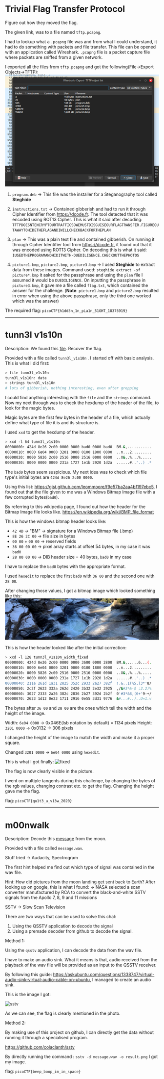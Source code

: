 # Trivial Flag Transfer Protocol

Figure out how they moved the flag.

The given link, was to a file named `tftp.pcapng`.

I had to lookup what a `.pcapng` file was and from what I could understand, it had to do something with packets and file transfer. This file can be opened with an application called Wireshark. `.pcapng` file is a packet capture file where packets are sniffed from a given network. 

I exported all the files from `tftp.pcapng` and got the following(File->Export Objects->TFTP): 
![wireshark](assets/wireshark.png)


1) `program.deb` -> This file was the installer for a Steganography tool called **Steghide**

2) `instructions.txt` -> Contained gibberish and had to run it through Cipher Identifier from https://dcode.fr. The tool detected that it was encoded using ROT13 Cipher. This is what it said after decoding: 
   `TFTPDOESNTENCRYPTOURTRAFFICSOWEMUSTDISGUISEOURFLAGTRANSFER.FIGUREOUTAWAYTOHIDETHEFLAGANDIWILLCHECKBACKFORTHEPLAN`

3) `plan` -> This was a plain text file and contained gibberish. On running it through Cipher Identifier tool from https://dcode.fr, it found out that it was encoded using ROT13 Cipher.  On decoding this is what it said: 
   `IUSEDTHEPROGRAMANDHIDITWITH-DUEDILIGENCE.CHECKOUTTHEPHOTOS`

4) `picture1.bmp`, `picture2.bmp`, `picture3.bmp` -> I used **Steghide** to extract data from these images. 
   Command used: `steghide extract -sf picture*.bmp`
   it asked for the passphrase and using the `plan` file I assumed it would be `DUEDILIGENCE`. On inputting the passphrase in `picture3.bmp`, it gave me a file called `flag.txt`, which contained the answer for the challenge. (**Note**: `picture1.bmp` and `picture2.bmp` resulted in error when using the above passphrase, only the third one worked which was the answer)


The required flag: `picoCTF{h1dd3n_1n_pLa1n_51GHT_18375919}`

---

# tunn3l v1s10n 

Description: 
We found this [file](https://mercury.picoctf.net/static/d0129ad98ba9258ab59e7700a1b18c14/tunn3l_v1s10n). Recover the flag.

Provided with a file called `tunn3l_v1s10n` . 
I started off with basic analysis. This is what I did first: 
```bash
> file tunn3l_v1s10n
tunn3l_v1s10n: data 
> strings tunn3l_v1s10n
# lots of gibberish, nothing interesting, even after grepping 
```

I could find anything interesting with the `file` and the `strings` command. Now my next through was to check the hexdump of the header of the file, to look for the magic bytes. 

Magic bytes are the first few bytes in the header of a file, which actually define what type of file it is and its structure is. 

I used `xxd` to get the hexdump of the header.  

```bash
> xxd -l 64 tunn3l_v1s10n
00000000: 424d 8e26 2c00 0000 0000 bad0 0000 bad0  BM.&,...........
00000010: 0000 6e04 0000 3201 0000 0100 1800 0000  ..n...2.........
00000020: 0000 5826 2c00 2516 0000 2516 0000 0000  ..X&,.%...%.....
00000030: 0000 0000 0000 231a 1727 1e1b 2920 1d2a  ......#..'..) .*
```

The `bad0` bytes seem suspicious. My next idea was to check which file type's initial bytes are `424d 8e26 2c00 0000`. 

Using this list: https://gist.github.com/leommoore/f9e57ba2aa4bf197ebc5, I found out that the file given to me was a Windows Bitmap Image file with a few corrupted bytes(`bad0`). 

By referring to this wikipedia page, I found out how the header for the Bitmap Image file looks like. 
https://en.wikipedia.org/wiki/BMP_file_format

This is how the windows bitmap header looks like: 
- `42 4D` → "BM" -> signature for a Windows Bitmap file (.bmp)
- `8E 26 2C 00` → file size in bytes 
- `00 00` + `00 00` → reserved fields
- `36 00 00 00` → pixel array starts at offset 54 bytes, in my case it was `bad0`
- `28 00 00 00` → DIB header size = 40 bytes, `bad0` in my case

I have to replace the `bad0` bytes with the appropriate format. 

I used `hexedit` to replace the first `bad0` with `36 00` and the second one with `28 00`. 

After changing those values, I got a bitmap image which looked something like this: 
![tunnel_vision](assets/tunn3l_v1s10n_fixed.bmp)

This is how the header looked like after the initial correction: 
``` bash 
> xxd -l 128 tunn3l_v1s10n_width_fixed
00000000: 424d 8e26 2c00 0000 0000 3600 0000 2800  BM.&,.....6...(.
00000010: 0000 6e04 0000 3201 0000 0100 1800 0000  ..n...2.........
00000020: 0000 5826 2c00 2516 0000 2516 0000 0000  ..X&,.%...%.....
00000030: 0000 0000 0000 231a 1727 1e1b 2920 1d2a  ......#..'..) .*
00000040: 211e 261d 1a31 2825 352c 2933 2a27 382f  !.&..1(%5,)3*'8/
00000050: 2c2f 2623 332a 262d 2420 3b32 2e32 2925  ,/&#3*&-$ ;2.2)%
00000060: 3027 2333 2a26 382c 2836 2b27 392d 2b2f  0'#3*&8,(6+'9-+/
00000070: 2623 1d12 0e23 1711 2916 0e55 3d31 9776  &#...#..)..U=1.v
```

The bytes after `36 00` and `28 00` are the ones which tell the width and the height of the image.  

 Width: `6e04 0000` -> 0x046E(lsb notation by default) = 1134 pixels
 Height:  `3201 0000` -> 0x0132 -> 306 pixels

  I changed the height of the image to match the width and make it a proper square. 

Changed `3201 0000` -> `6e04 0000` using `hexedit`. 

This is what I got finally: 
![fixed](assets/tunn3l_v1s10n_width_fixed.bmp)

The flag is now clearly visible in the picture. 

I went on multiple tangents during this challenge, by changing the bytes of the rgb values, changing contrast etc. to get the flag. Changing the height gave me the flag. 

flag: `picoCTF{qu1t3_a_v13w_2020}`



---

# m00nwalk 

Description: 
Decode this [message](https://jupiter.challenges.picoctf.org/static/d6fcea5e3c6433680ea4f914e24fab61/message.wav) from the moon.

Provided with a file called `message.wav`. 

Stuff tried -> Audacity, Spectrogram

The first hint helped me find out which type of signal was contained in the wav file. 

Hint: How did pictures from the moon landing get sent back to Earth?
After looking up on google, this is what I found: 
-> NASA selected a scan converter manufactured by RCA to convert the black-and-white SSTV signals from the Apollo 7, 8, 9 and 11 missions

SSTV -> Slow Scan Television

There are two ways that can be used to solve this chal: 
1) Using the QSSTV application to decode the signal
2) Using a premade decoder from github to decode the signal. 

Method 1: 

Using the `qsstv` application, I can decode the data from the wav file. 


I have to make an audio sink. What it means is that, audio received from the playback of the wav file will be provided as an input to the QSSTV receiver.

 By following this guide: https://askubuntu.com/questions/1338747/virtual-audio-sink-virtual-audio-cable-on-ubuntu, I managed to create an audio sink. 
 
 This is the image I got: 

![sstv](sstv.png)

As we can see, the flag is clearly mentioned in the photo. 

Method 2: 

By making use of this project on github, I can directly get the data without running it through a specialised program. 

https://github.com/colaclanth/sstv

By directly running the command : `sstv -d message.wav -o result.png` I got my image. 


flag: `picoCTF{beep_boop_im_in_space}`